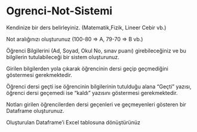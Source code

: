 # Ogrenci-Not-Sistemi

Kendinize bir ders belirleyiniz. (Matematik,Fizik, Lineer Cebir vb.)


Not aralığınızı oluşturunuz (100-80 ⇒ A, 79-70 ⇒ B vb.)


Öğrenci Bilgilerini (Ad, Soyad, Okul No, sınav puanı) girebileceğiniz ve bu bilgilerin tutulabileceği bir sistem oluşturunuz.


Girilen bilgilerden yola çıkarak öğrencinin dersi geçip geçmediğini göstermesi gerekmektedir.


Öğrenci dersi geçti ise öğrencinin bilgilerinin tutulduğu alana “Geçti” yazısı, öğrenci dersi geçemedi ise “kaldı” yazısını göstermesi gerekmektedir.


Notları girilen öğrencilerden dersi geçenleri ve geçmeyenleri gösteren bir Dataframe oluşturunuz. 


Oluşturulan Dataframe’i Excel tablosuna dönüştürünüz
